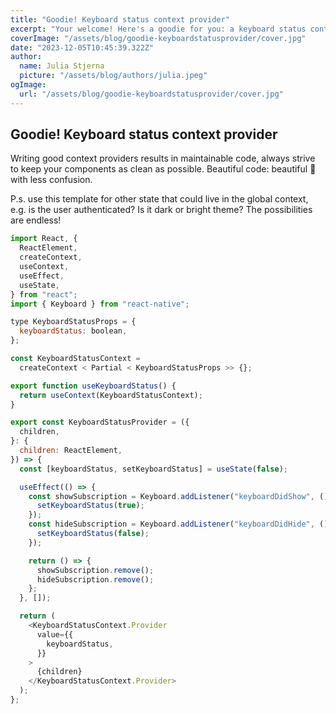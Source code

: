```yaml
---
title: "Goodie! Keyboard status context provider"
excerpt: "Your welcome! Here's a goodie for you: a keyboard status context provider for React Native, of course using typescript. At the end: all you need is a hook!"
coverImage: "/assets/blog/goodie-keyboardstatusprovider/cover.jpg"
date: "2023-12-05T10:45:39.322Z"
author:
  name: Julia Stjerna
  picture: "/assets/blog/authors/julia.jpeg"
ogImage:
  url: "/assets/blog/goodie-keyboardstatusprovider/cover.jpg"
---
```


## Goodie! Keyboard status context provider

Writing good context providers results in maintainable code, always strive to keep your components as clean as possible. Beautiful code: beautiful 🧠 with less confusion.

P.s. use this template for other state that could live in the global context, e.g. is the user authenticated? Is it dark or bright theme? The possibilities are endless!

```javascript
import React, {
  ReactElement,
  createContext,
  useContext,
  useEffect,
  useState,
} from "react";
import { Keyboard } from "react-native";

type KeyboardStatusProps = {
  keyboardStatus: boolean,
};

const KeyboardStatusContext =
  createContext < Partial < KeyboardStatusProps >> {};

export function useKeyboardStatus() {
  return useContext(KeyboardStatusContext);
}

export const KeyboardStatusProvider = ({
  children,
}: {
  children: ReactElement,
}) => {
  const [keyboardStatus, setKeyboardStatus] = useState(false);

  useEffect(() => {
    const showSubscription = Keyboard.addListener("keyboardDidShow", () => {
      setKeyboardStatus(true);
    });
    const hideSubscription = Keyboard.addListener("keyboardDidHide", () => {
      setKeyboardStatus(false);
    });

    return () => {
      showSubscription.remove();
      hideSubscription.remove();
    };
  }, []);

  return (
    <KeyboardStatusContext.Provider
      value={{
        keyboardStatus,
      }}
    >
      {children}
    </KeyboardStatusContext.Provider>
  );
};
```
